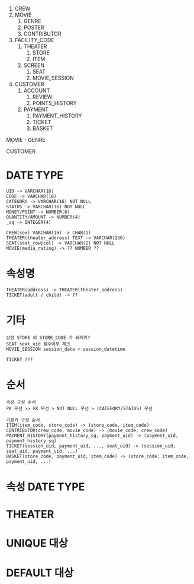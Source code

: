 1. CREW
2. MOVIE    
    1. GENRE
    2. POSTER
    3. CONTRIBUTOR
3. FACILITY_CODE
    1. THEATER
        1. STORE
        2. ITEM
    2. SCREEN
        1. SEAT
        2. MOVIE_SESSION
4. CUSTOMER
    1. ACCOUNT 
        1. REVIEW
        2. POINTS_HISTORY
    2. PAYMENT
        1. PAYMENT_HISTORY
        2. TICKET
        3. BASKET


MOVIE
    - GENRE


CUSTOMER

# DATE TYPE
    UID -> VARCHAR(16)
    CODE -> VARCHAR(16)
    CATEGORY -> VARCHAR(16) NOT NULL
    STATUS -> VARCHAR(16) NOT NULL
    MONEY/POINT -> NUMBER(8)
    QUANTITY/AMOUNT -> NUMBER(4)
    _sq -> INTEGER(4)

    CREW(sex) VARCHAR(16) -> CHAR(1)
    THEATER(theater_address) TEXT -> VARCHAR(256)
    SEAT(seat_row|col) -> VARCHAR(2) NOT NULL
    MOVIE(media_rating) -> ?? NUMBER ?? 

# 속성명
    THEATER(address) -> THEATER(theater_address)
    TICKET(adult / child) -> ??

# 기타
    상점 STORE 의 STORE_CODE 가 외래키?
    SEAT seat_uid 필수여부 체크
    MOVIE_SESSION session_date + session_datetime

    TICKET ??? 
    

# 순서
    속성 구성 순서
    PK 우선 >> FK 우선 > NOT NULL 우선 > (CATEGORY/STATUS) 우선

    기본키 구성 순서
    ITEM(item_code, store_code) -> (store_code, item_code)
    CONTRIBUTOR(crew_code, movie_code) -> (movie_code, crew_code)
    PAYMENT_HISTORY(payment_history_sq, payment_uid) -> (payment_uid, payment_history_sq)
    TICKET(session_uid, payment_uid, ..., seat_uid) -> (session_uid, seat_uid, payment_uid, ...)
    BASKET(store_code, payment_uid, item_code) -> (store_code, item_code, payment_uid, ...)

# 속성 DATE TYPE
# THEATER

# UNIQUE 대상
# DEFAULT 대상
